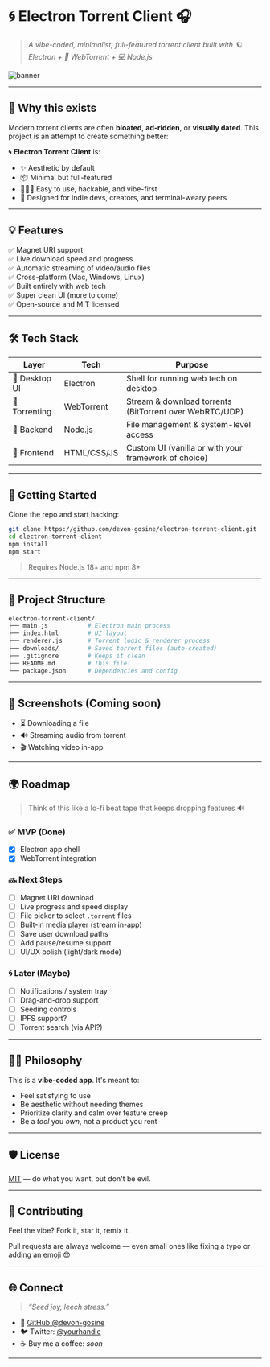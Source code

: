# 🌀 Electron Torrent Client 🎧

> _A vibe-coded, minimalist, full-featured torrent client built with 🪐 Electron + 🚀 WebTorrent + 💻 Node.js_

![banner](https://user-images.githubusercontent.com/0000000/placeholder/banner.png) <!-- Replace with your own banner later -->

---

## 🌈 Why this exists

Modern torrent clients are often **bloated**, **ad-ridden**, or **visually dated**. This project is an attempt to create something better:

🌀 **Electron Torrent Client** is:
- ✨ Aesthetic by default
- 📦 Minimal but full-featured
- 🧘🏽‍♂️ Easy to use, hackable, and vibe-first
- 🧠 Designed for indie devs, creators, and terminal-weary peers

---

## 💡 Features

✅ Magnet URI support  
✅ Live download speed and progress  
✅ Automatic streaming of video/audio files  
✅ Cross-platform (Mac, Windows, Linux)  
✅ Built entirely with web tech  
✅ Super clean UI (more to come)  
✅ Open-source and MIT licensed  

---

## 🛠 Tech Stack

| Layer         | Tech        | Purpose                         |
|--------------|-------------|----------------------------------|
| 🧱 Desktop UI | Electron    | Shell for running web tech on desktop |
| 🌊 Torrenting | WebTorrent  | Stream & download torrents (BitTorrent over WebRTC/UDP) |
| 🧠 Backend    | Node.js     | File management & system-level access |
| 🎨 Frontend   | HTML/CSS/JS | Custom UI (vanilla or with your framework of choice) |

---

## 🚀 Getting Started

Clone the repo and start hacking:

```bash
git clone https://github.com/devon-gosine/electron-torrent-client.git
cd electron-torrent-client
npm install
npm start
```

> Requires Node.js 18+ and npm 8+

---

## 📁 Project Structure

```bash
electron-torrent-client/
├── main.js           # Electron main process
├── index.html        # UI layout
├── renderer.js       # Torrent logic & renderer process
├── downloads/        # Saved torrent files (auto-created)
├── .gitignore        # Keeps it clean
├── README.md         # This file!
└── package.json      # Dependencies and config
```

---

## 📸 Screenshots (Coming soon)

- ⏳ Downloading a file
- 🔊 Streaming audio from torrent
- 🎬 Watching video in-app

---

## 🌍 Roadmap

> Think of this like a lo-fi beat tape that keeps dropping features 🔊

### ✅ MVP (Done)
- [x] Electron app shell
- [x] WebTorrent integration

### 🔜 Next Steps
- [ ] Magnet URI download
- [ ] Live progress and speed display
- [ ] File picker to select `.torrent` files
- [ ] Built-in media player (stream in-app)
- [ ] Save user download paths
- [ ] Add pause/resume support
- [ ] UI/UX polish (light/dark mode)

### 🌀 Later (Maybe)
- [ ] Notifications / system tray
- [ ] Drag-and-drop support
- [ ] Seeding controls
- [ ] IPFS support?
- [ ] Torrent search (via API?)

---

## 🧙🏽 Philosophy

This is a **vibe-coded app**. It's meant to:
- Feel satisfying to use
- Be aesthetic without needing themes
- Prioritize clarity and calm over feature creep
- Be a *tool* you *own*, not a product you rent

---

## 🛡 License

[MIT](./LICENSE) — do what you want, but don't be evil.

---

## 💌 Contributing

Feel the vibe? Fork it, star it, remix it.

Pull requests are always welcome — even small ones like fixing a typo or adding an emoji 😎

---

## 🌐 Connect

> _“Seed joy, leech stress.”_

- 🐙 [GitHub @devon-gosine](https://github.com/devon-gosine)
- 🐦 Twitter: [@yourhandle](https://twitter.com/yourhandle)
- ☕ Buy me a coffee: _soon_

---
